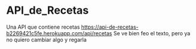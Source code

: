 # API_de_Recetas
Una API que contiene recetas 
https://api-de-recetas-b2269421c5fe.herokuapp.com/api/recetas
Se ve bien feo el texto, pero ya no quiero cambiar algo y regarla
